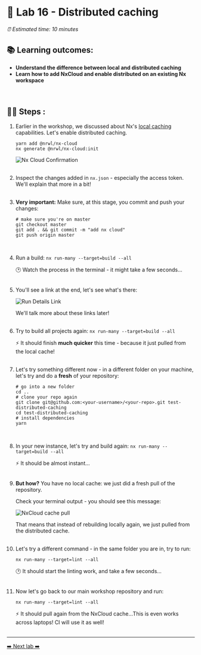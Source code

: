 # 🔌 Lab 16 - Distributed caching

###### ⏰ Estimated time: 10 minutes

## 📚 Learning outcomes:

- **Understand the difference between local and distributed caching**
- **Learn how to add NxCloud and enable distributed on an existing Nx workspace**
<br /><br /><br />

## 🏋️‍♀️ Steps :

1. Earlier in the workshop, we discussed about Nx's [local caching](https://nx.dev/latest/angular/workspace/computation-caching#computation-caching) 
capabilities. Let's enable distributed caching.

   ```
   yarn add @nrwl/nx-cloud
   nx generate @nrwl/nx-cloud:init
   ```
   
   ![Nx Cloud Confirmation](./nx_cloud_enabled.png)
   <br /> <br />
   
2. Inspect the changes added in `nx.json` - especially the access token. We'll explain that more in a bit!
   <br /> <br />
3. **Very important:** Make sure, at this stage, you commit and push your changes:

    ```
    # make sure you're on master
    git checkout master
    git add . && git commit -m "add nx cloud"
    git push origin master
    ```
    <br />

4. Run a build: `nx run-many --target=build --all`
    
    🕑 Watch the process in the terminal - it might take a few seconds...
    <br /> <br />
    
5. You'll see a link at the end, let's see what's there:

    ![Run Details Link](./run_details.png)
    
    We'll talk more about these links later!
    <br /> <br />
    
6. Try to build all projects again: `nx run-many --target=build --all`
    
    ⚡ It should finish **much quicker** this time - because it just pulled from the local cache!
    <br /> <br />
    
7. Let's try something different now - in a different folder on your machine, let's try and do a **fresh** of your repository:

    ```
    # go into a new folder
    cd ..
    # clone your repo again
    git clone git@github.com:<your-username>/<your-repo>.git test-distributed-caching
    cd test-distributed-caching
    # install dependencies
    yarn
    ```
    <br />

8. In your new instance, let's try and build again: `nx run-many --target=build --all`

    ⚡ It should be almost instant...
    <br /> <br />

9. **But how?** You have no local cache: we just did a fresh pull of the repository. 

    Check your terminal output - you should see this message: 

    ![NxCloud cache pull](./distrib_caching_confirmation.png)
    
    That means that instead of rebuilding locally again, we just pulled from the distributed cache. 
    <br /> <br />
    
10. Let's try a different command - in the same folder you are in, try to run:

    ```
    nx run-many --target=lint --all
    ```
    
    🕑 It should start the linting work, and take a few seconds...
    <br /> <br />

10. Now let's go back to our main workshop repository and run:

    ```
    nx run-many --target=lint --all
    ```
    
    ⚡ It should pull again from the NxCloud cache...This is even works across laptops! CI will use it as well!
    <br /> <br />

---

[➡️ Next lab ➡️](../lab17/LAB.md)
